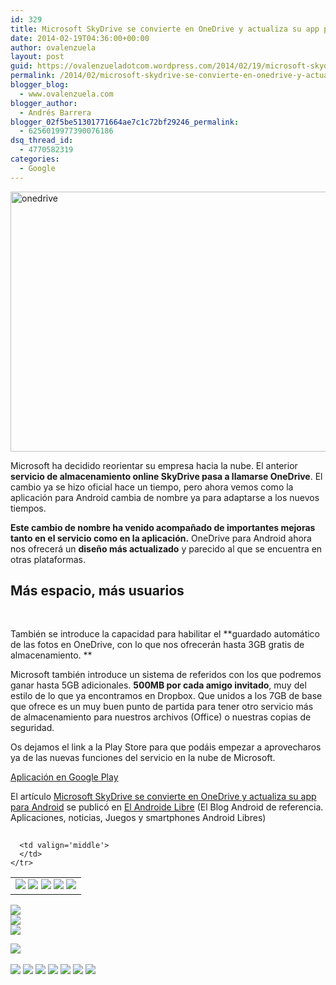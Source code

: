 ```yaml
---
id: 329
title: Microsoft SkyDrive se convierte en OneDrive y actualiza su app para Android
date: 2014-02-19T04:36:00+00:00
author: ovalenzuela
layout: post
guid: https://ovalenzueladotcom.wordpress.com/2014/02/19/microsoft-skydrive-se-convierte-en-onedrive-y-actualiza-su-app-para-android
permalink: /2014/02/microsoft-skydrive-se-convierte-en-onedrive-y-actualiza-su-app-para-android.html
blogger_blog:
  - www.ovalenzuela.com
blogger_author:
  - Andrés Barrera
blogger_02f5be51301771664ae7c1c72bf29246_permalink:
  - 6256019977390076186
dsq_thread_id:
  - 4770582319
categories:
  - Google
---
```

[<img class="size-full wp-image-127653 aligncenter" alt="onedrive" src="http://www.elandroidelibre.com/wp-content/uploads/2014/02/onedrive.jpg" width="680" height="416" />](http://www.elandroidelibre.com/wp-content/uploads/2014/02/onedrive.jpg)

Microsoft ha decidido reorientar su empresa hacia la nube. El anterior **servicio de almacenamiento online SkyDrive pasa a llamarse OneDrive**. El cambio ya se hizo oficial hace un tiempo, pero ahora vemos como la aplicación para Android cambia de nombre ya para adaptarse a los nuevos tiempos.

**Este cambio de nombre ha venido acompañado de importantes mejoras tanto en el servicio como en la aplicación.** OneDrive para Android ahora nos ofrecerá un **diseño más actualizado** y parecido al que se encuentra en otras plataformas.

## Más espacio, más usuarios

 

También se introduce la capacidad para habilitar el **guardado automático de las fotos en OneDrive, con lo que nos ofrecerán hasta 3GB gratis de almacenamiento. **

Microsoft también introduce un sistema de referidos con los que podremos ganar hasta 5GB adicionales. **500MB por cada amigo invitado**, muy del estilo de lo que ya encontramos en Dropbox. Que unidos a los 7GB de base que ofrece es un muy buen punto de partida para tener otro servicio más de almacenamiento para nuestros archivos (Office) o nuestras copias de seguridad.

Os dejamos el link a la Play Store para que podáis empezar a aprovecharos ya de las nuevas funciones del servicio en la nube de Microsoft.

<a target="_blank" href="https://play.google.com/store/apps/details?id=com.microsoft.skydrive">Aplicación en Google Play</a>

El artículo [Microsoft SkyDrive se convierte en OneDrive y actualiza su app para Android](http://www.elandroidelibre.com/2014/02/microsoft-skydrive-se-convierte-en-onedrive-y-actualiza-su-app-para-android.html) se publicó en [El Androide Libre](http://www.elandroidelibre.com) (El Blog Android de referencia. Aplicaciones, noticias, Juegos y smartphones Android Libres)


<img width="1" height="1" src="http://rss.feedsportal.com/c/34005/f/617036/s/37451e9c/sc/15/mf.gif" border="0" /> 

<div>
  <table border='0'>
    <tr>
      <td valign='middle'>
        <a href="http://share.feedsportal.com/share/twitter/?u=http%3A%2F%2Fwww.elandroidelibre.com%2F2014%2F02%2Fmicrosoft-skydrive-se-convierte-en-onedrive-y-actualiza-su-app-para-android.html&t=Microsoft+SkyDrive+se+convierte+en+OneDrive+y+actualiza+su+app+para+Android" target="_blank"><img src="http://res3.feedsportal.com/social/twitter.png" border="0" /></a> <a href="http://share.feedsportal.com/share/facebook/?u=http%3A%2F%2Fwww.elandroidelibre.com%2F2014%2F02%2Fmicrosoft-skydrive-se-convierte-en-onedrive-y-actualiza-su-app-para-android.html&t=Microsoft+SkyDrive+se+convierte+en+OneDrive+y+actualiza+su+app+para+Android" target="_blank"><img src="http://res3.feedsportal.com/social/facebook.png" border="0" /></a> <a href="http://share.feedsportal.com/share/linkedin/?u=http%3A%2F%2Fwww.elandroidelibre.com%2F2014%2F02%2Fmicrosoft-skydrive-se-convierte-en-onedrive-y-actualiza-su-app-para-android.html&t=Microsoft+SkyDrive+se+convierte+en+OneDrive+y+actualiza+su+app+para+Android" target="_blank"><img src="http://res3.feedsportal.com/social/linkedin.png" border="0" /></a> <a href="http://share.feedsportal.com/share/gplus/?u=http%3A%2F%2Fwww.elandroidelibre.com%2F2014%2F02%2Fmicrosoft-skydrive-se-convierte-en-onedrive-y-actualiza-su-app-para-android.html&t=Microsoft+SkyDrive+se+convierte+en+OneDrive+y+actualiza+su+app+para+Android" target="_blank"><img src="http://res3.feedsportal.com/social/googleplus.png" border="0" /></a> <a href="http://share.feedsportal.com/share/email/?u=http%3A%2F%2Fwww.elandroidelibre.com%2F2014%2F02%2Fmicrosoft-skydrive-se-convierte-en-onedrive-y-actualiza-su-app-para-android.html&t=Microsoft+SkyDrive+se+convierte+en+OneDrive+y+actualiza+su+app+para+Android" target="_blank"><img src="http://res3.feedsportal.com/social/email.png" border="0" /></a>
      </td>
      
      <td valign='middle'>
      </td>
    </tr>
  </table>
</div>

[<img src="http://da.feedsportal.com/r/186530691006/u/49/f/617036/c/34005/s/37451e9c/sc/15/rc/1/rc.img" border="0" />](http://da.feedsportal.com/r/186530691006/u/49/f/617036/c/34005/s/37451e9c/sc/15/rc/1/rc.htm)  
[<img src="http://da.feedsportal.com/r/186530691006/u/49/f/617036/c/34005/s/37451e9c/sc/15/rc/2/rc.img" border="0" />](http://da.feedsportal.com/r/186530691006/u/49/f/617036/c/34005/s/37451e9c/sc/15/rc/2/rc.htm)  
[<img src="http://da.feedsportal.com/r/186530691006/u/49/f/617036/c/34005/s/37451e9c/sc/15/rc/3/rc.img" border="0" />](http://da.feedsportal.com/r/186530691006/u/49/f/617036/c/34005/s/37451e9c/sc/15/rc/3/rc.htm)

[<img src="http://da.feedsportal.com/r/186530691006/u/49/f/617036/c/34005/s/37451e9c/a2.img" border="0" />](http://da.feedsportal.com/r/186530691006/u/49/f/617036/c/34005/s/37451e9c/a2.htm)
<img width="1" height="1" src="http://pi.feedsportal.com/r/186530691006/u/49/f/617036/c/34005/s/37451e9c/a2t.img" border="0" /> 

<div>
  <a href="http://feeds.feedburner.com/~ff/elandroidelibre?a=l0WRUQF-bUg:CyjBNvQ4U8w:ecdYMiMMAMM"><img src="http://feeds.feedburner.com/~ff/elandroidelibre?d=ecdYMiMMAMM" border="0" /></a> <a href="http://feeds.feedburner.com/~ff/elandroidelibre?a=l0WRUQF-bUg:CyjBNvQ4U8w:V_sGLiPBpWU"><img src="http://feeds.feedburner.com/~ff/elandroidelibre?i=l0WRUQF-bUg:CyjBNvQ4U8w:V_sGLiPBpWU" border="0" /></a> <a href="http://feeds.feedburner.com/~ff/elandroidelibre?a=l0WRUQF-bUg:CyjBNvQ4U8w:7Q72WNTAKBA"><img src="http://feeds.feedburner.com/~ff/elandroidelibre?d=7Q72WNTAKBA" border="0" /></a> <a href="http://feeds.feedburner.com/~ff/elandroidelibre?a=l0WRUQF-bUg:CyjBNvQ4U8w:dnMXMwOfBR0"><img src="http://feeds.feedburner.com/~ff/elandroidelibre?d=dnMXMwOfBR0" border="0" /></a> <a href="http://feeds.feedburner.com/~ff/elandroidelibre?a=l0WRUQF-bUg:CyjBNvQ4U8w:yIl2AUoC8zA"><img src="http://feeds.feedburner.com/~ff/elandroidelibre?d=yIl2AUoC8zA" border="0" /></a> <a href="http://feeds.feedburner.com/~ff/elandroidelibre?a=l0WRUQF-bUg:CyjBNvQ4U8w:qj6IDK7rITs"><img src="http://feeds.feedburner.com/~ff/elandroidelibre?d=qj6IDK7rITs" border="0" /></a> <a href="http://feeds.feedburner.com/~ff/elandroidelibre?a=l0WRUQF-bUg:CyjBNvQ4U8w:I9og5sOYxJI"><img src="http://feeds.feedburner.com/~ff/elandroidelibre?d=I9og5sOYxJI" border="0" /></a>
</div>

<img src="http://feeds.feedburner.com/~r/elandroidelibre/~4/l0WRUQF-bUg" height="1" width="1" />